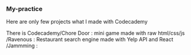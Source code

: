 ### My-practice

Here are only few projects what I made with Codecademy


There is
Codecademy/Chore Door : mini game made with raw html/css/js  
          /Ravenous : Restaurant search engine made with Yelp API and React  
          /Jammming :   
